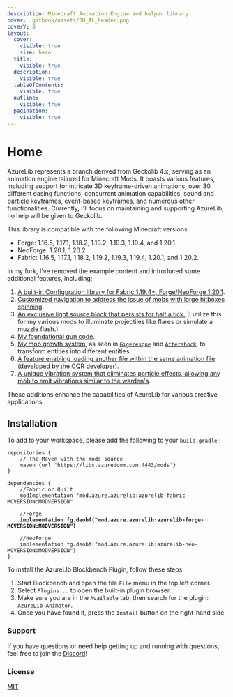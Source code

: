 ```yaml
---
description: Minecraft Animation Engine and helper library.
cover: .gitbook/assets/BH_AL_header.png
coverY: 0
layout:
  cover:
    visible: true
    size: hero
  title:
    visible: true
  description:
    visible: true
  tableOfContents:
    visible: true
  outline:
    visible: true
  pagination:
    visible: true
---
```


# Home

AzureLib represents a branch derived from Geckolib 4.x, serving as an animation engine tailored for Minecraft Mods. It boasts various features, including support for intricate 3D keyframe-driven animations, over 30 different easing functions, concurrent animation capabilities, sound and particle keyframes, event-based keyframes, and numerous other functionalities. Currently, I'll focus on maintaining and supporting AzureLib; no help will be given to Geckolib.

This library is compatible with the following Minecraft versions:

* Forge: 1.16.5, 1.17.1, 1.18.2, 1.19.2, 1.19.3, 1.19.4, and 1.20.1.
* NeoForge: 1.20.1, 1.20.2
* Fabric: 1.16.5, 1.17.1, 1.18.2, 1.19.2, 1.19.3, 1.19.4, 1.20.1, and 1.20.2.

In my fork, I've removed the example content and introduced some additional features, including:

1. [A built-in Configuration library for Fabric 1.19.4+, Forge/NeoForge 1.20.1](https://github.com/AzureDoom/AzureLib/blob/1.20/common/src/main/java/mod/azure/azurelib/config/TestingConfig.java).
2. [Customized navigation to address the issue of mobs with large hitboxes spinning](https://github.com/AzureDoom/AzureLib/blob/1.20/common/src/main/java/mod/azure/azurelib/ai/pathing/AzureNavigation.java).
3. [An exclusive light source block that persists for half a tick.](https://github.com/AzureDoom/AzureLib/blob/1.20/common/src/main/java/mod/azure/azurelib/entities/TickingLightBlock.java) (I utilize this for my various mods to illuminate projectiles like flares or simulate a muzzle flash.)
4. [My foundational gun code](https://github.com/AzureDoom/AzureLib/blob/1.20/common/src/main/java/mod/azure/azurelib/items/BaseGunItem.java).
5. [My mob growth system](https://github.com/AzureDoom/AzureLib/blob/1.20/common/src/main/java/mod/azure/azurelib/helper/Growable.java), as seen in [`Gigeresque`](https://modrinth.com/mod/gigeresque) and [`Aftershock`](https://modrinth.com/mod/aftershock), to transform entities into different entities.
6. [A feature enabling loading another file within the same animation file (developed by the CQR developer)](how-to-use-the-inclusion-feature-in-animation-files.md).
7. [A unique vibration system that eliminates particle effects, allowing any mob to emit vibrations similar to the warden's](https://github.com/AzureDoom/AzureLib/blob/1.20/common/src/main/java/mod/azure/azurelib/helper/AzureVibrationUser.java).

These additions enhance the capabilities of AzureLib for various creative applications.

## Installation&#x20;

To add to your workspace, please add the following to your `build.gradle` :

<pre class="language-gradle"><code class="lang-gradle">repositories {
    // The Maven with the mods source
    maven {url 'https://libs.azuredoom.com:4443/mods'}
}

dependencies {
    //Fabric or Quilt
    modImplementation "mod.azure.azurelib:azurelib-fabric-MCVERSION:MODVERSION"

    //Forge
<strong>    implementation fg.deobf("mod.azure.azurelib:azurelib-forge-MCVERSION:MODVERSION")
</strong>		
    //NeoForge
    implementation fg.deobf("mod.azure.azurelib:azurelib-neo-MCVERSION:MODVERSION")
}
</code></pre>

To install the AzureLIb Blockbench Plugin, follow these steps:

1. Start Blockbench and open the file `File` menu in the top left corner.
2. Select `Plugins...` to open the built-in plugin browser.
3. Make sure you are in the `Available` tab, then search for the plugin: `AzureLib Animator`.
4. Once you have found it, press the `Install` button on the right-hand side.

### Support <a href="#support" id="support"></a>

If you have questions or need help getting up and running with questions, feel free to join the [Discord](https://discord.azuredoom.com/)!

### License <a href="#license" id="license"></a>

[MIT](https://github.com/AzureDoom/AzureLib/blob/1.20/LICENSE)
